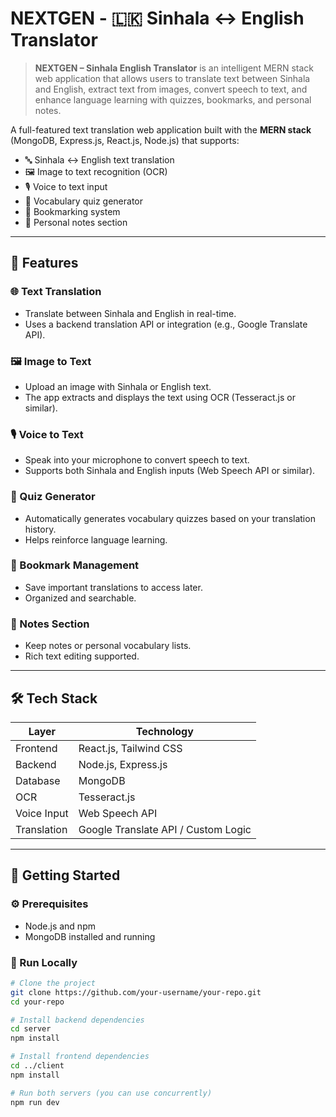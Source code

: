 # NEXTGEN - 🇱🇰 Sinhala ↔ English Translator

> **NEXTGEN – Sinhala English Translator** is an intelligent MERN stack web application that allows users to translate text between Sinhala and English, extract text from images, convert speech to text, and enhance language learning with quizzes, bookmarks, and personal notes.

A full-featured text translation web application built with the **MERN stack** (MongoDB, Express.js, React.js, Node.js) that supports:
- 🔤 Sinhala ↔ English text translation
- 🖼️ Image to text recognition (OCR)
- 🎙️ Voice to text input
- 🧠 Vocabulary quiz generator
- 📌 Bookmarking system
- 📝 Personal notes section

---

## 🚀 Features

### 🌐 Text Translation
- Translate between Sinhala and English in real-time.
- Uses a backend translation API or integration (e.g., Google Translate API).

### 🖼️ Image to Text
- Upload an image with Sinhala or English text.
- The app extracts and displays the text using OCR (Tesseract.js or similar).

### 🎙️ Voice to Text
- Speak into your microphone to convert speech to text.
- Supports both Sinhala and English inputs (Web Speech API or similar).

### 🧠 Quiz Generator
- Automatically generates vocabulary quizzes based on your translation history.
- Helps reinforce language learning.

### 📌 Bookmark Management
- Save important translations to access later.
- Organized and searchable.

### 📝 Notes Section
- Keep notes or personal vocabulary lists.
- Rich text editing supported.

---

## 🛠️ Tech Stack

| Layer       | Technology            |
|-------------|------------------------|
| Frontend    | React.js, Tailwind CSS |
| Backend     | Node.js, Express.js    |
| Database    | MongoDB                |
| OCR         | Tesseract.js           |
| Voice Input | Web Speech API         |
| Translation | Google Translate API / Custom Logic |

---

## 🧪 Getting Started

### ⚙️ Prerequisites
- Node.js and npm
- MongoDB installed and running

### 🚀 Run Locally

```bash
# Clone the project
git clone https://github.com/your-username/your-repo.git
cd your-repo

# Install backend dependencies
cd server
npm install

# Install frontend dependencies
cd ../client
npm install

# Run both servers (you can use concurrently)
npm run dev
